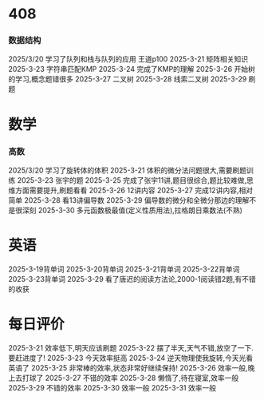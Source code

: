 # 408
### 数据结构
2025/3/20 学习了队列和栈与队列的应用 王道p100
2025-3-21 矩阵相关知识
2025-3-23 字符串匹配KMP
2025-3-24 完成了KMP的理解
2025-3-26 开始树的学习,概念题错很多
2025-3-27 二叉树
2025-3-28 线索二叉树
2025-3-29 刷题

# 数学

### 高数
2025/3/20 学习了旋转体的体积
2025-3-21 体积的微分法问题很大,需要刷题训练
2025-3-23 张宇的题
2025-3-25 完成了张宇11讲,题目很综合,题比较难做,思维方面需要提升,刷题看看
2025-3-26 12讲内容
2025-3-27 完成12讲内容,相对简单
2025-3-28 看13讲偏导数
2025-3-29 偏导数的微分和全微分那边的理解不是很深刻
2025-3-30 多元函数极最值(定义性质用法),拉格朗日乘数法(不熟)
###

# 英语
2025-3-19背单词
2025-3-20背单词
2025-3-21背单词
2025-3-22背单词
2025-3-23背单词
2025-3-29 看了唐迟的阅读方法论,2000-1阅读错2题,有不错的收获
# 每日评价
2025-3-21 效率低下,明天应该刷题
2025-3-22 摆了半天,天气不错,放空了一下.要赶进度了!
2025-3-23 今天效率挺高
2025-3-24 逆天物理使我旋转,今天光看英语了
2025-3-25 非常棒的效率,状态非常好继续保持!
2025-3-26 效率一般,晚上去打球了
2025-3-27 不错的效率
2025-3-28 懒惰了,待在寝室,效率一般
2025-3-29 不错的效率
2025-3-30 效率一般
2025-3-31 效率一般